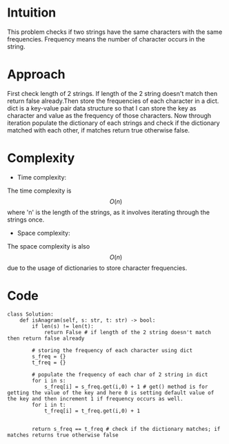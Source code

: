 # Intuition
<!-- Describe your first thoughts on how to solve this problem. -->
This problem checks if two strings have the same characters with the same frequencies. Frequency means the number of character occurs in the string.
# Approach
<!-- Describe your approach to solving the problem. -->
First check length of 2 strings. If length of the 2 string doesn't match then return false already.Then store the frequencies of each character in a dict. dict is a key-value pair data structure so that I can store the key as character and value as the frequency of those characters. Now through iteration populate the dictionary of each strings and check if the dictionary matched with each other, if matches return true otherwise false.
# Complexity
- Time complexity:
<!-- Add your time complexity here, e.g. $$O(n)$$ -->
The time complexity is $$O(n)$$ where 'n' is the length of the strings, as it involves iterating through the strings once. 
- Space complexity:
<!-- Add your space complexity here, e.g. $$O(n)$$ -->
The space complexity is also $$O(n)$$ due to the usage of dictionaries to store character frequencies.

# Code
```
class Solution:
    def isAnagram(self, s: str, t: str) -> bool:
        if len(s) != len(t):
            return False # if length of the 2 string doesn't match then return false already
            
        # storing the frequency of each character using dict
        s_freq = {}
        t_freq = {}

        # populate the frequency of each char of 2 string in dict 
        for i in s:
            s_freq[i] = s_freq.get(i,0) + 1 # get() method is for getting the value of the key and here 0 is setting default value of the key and then increment 1 if frequency occurs as well.
        for i in t:
            t_freq[i] = t_freq.get(i,0) + 1

        
        return s_freq == t_freq # check if the dictionary matches; if matches returns true otherwise false
```